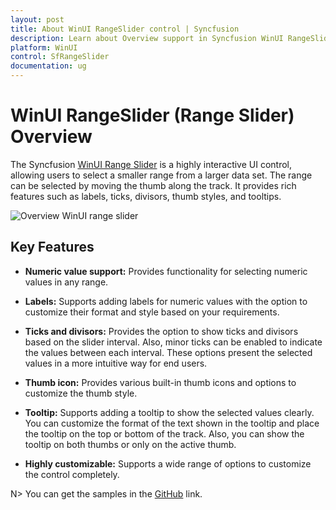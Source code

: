```yaml
---
layout: post
title: About WinUI RangeSlider control | Syncfusion
description: Learn about Overview support in Syncfusion WinUI RangeSlider(SfRangeSlider) control with key features and more.
platform: WinUI
control: SfRangeSlider
documentation: ug
---
```


# WinUI RangeSlider (Range Slider) Overview

The Syncfusion [WinUI Range Slider](https://www.syncfusion.com/winui-controls/range-slider) is a highly interactive UI control, allowing users to select a smaller range from a larger data set. The range can be selected by moving the thumb along the track. It provides rich features such as labels, ticks, divisors, thumb styles, and tooltips.

![Overview WinUI range slider](images/overview/range_slider.jpg)

## Key Features

* **Numeric value support:** Provides functionality for selecting numeric values in any range.

* **Labels:** Supports adding labels for numeric values with the option to customize their format and style based on your requirements.

* **Ticks and divisors:** Provides the option to show ticks and divisors based on the slider interval. Also, minor ticks can be enabled to indicate the values between each interval. These options present the selected values in a more intuitive way for end users.

* **Thumb icon:** Provides various built-in thumb icons and options to customize the thumb style.

* **Tooltip:** Supports adding a tooltip to show the selected values clearly. You can customize the format of the text shown in the tooltip and place the tooltip on the top or bottom of the track. Also, you can show the tooltip on both thumbs or only on the active thumb.

* **Highly customizable:** Supports a wide range of options to customize the control completely.

N> You can get the samples in the [GitHub](https://github.com/SyncfusionExamples/WinUI_Sliders_Getting_Started/tree/main/RangeSliderGettingStartedDesktop) link. 